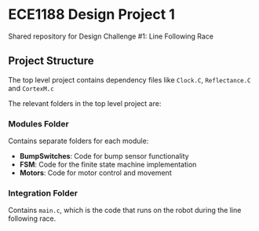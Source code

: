 # ECE1188 Design Project 1

Shared repository for Design Challenge #1: Line Following Race

## Project Structure

The top level project contains dependency files like `Clock.C`, `Reflectance.C` and `CortexM.c`

The relevant folders in the top level project are:

### Modules Folder
Contains separate folders for each module:
- **BumpSwitches**: Code for bump sensor functionality
- **FSM**: Code for the finite state machine implementation
- **Motors**: Code for motor control and movement

### Integration Folder
Contains `main.c`, which is the code that runs on the robot during the line following race.
